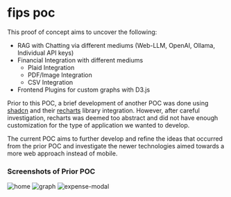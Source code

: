# fips poc
This proof of concept aims to uncover the following:
- RAG with Chatting via different mediums (Web-LLM, OpenAI, Ollama, Individual API keys)
- Financial Integration with different mediums
    - Plaid Integration
    - PDF/Image Integration
    - CSV Integration
- Frontend Plugins for custom graphs with D3.js

Prior to this POC, a brief development of another POC was done using [shadcn](https://ui.shadcn.com/) and their [recharts](https://ui.shadcn.com/charts) library integration. However, after careful investigation, recharts was deemed too abstract and did not have enough customization for the type of application we wanted to develop.

The current POC aims to further develop and refine the ideas that occurred from the prior POC and investigate the newer technologies aimed towards a more web approach instead of mobile.

### Screenshots of Prior POC

![home](https://github.com/user-attachments/assets/7071b3c7-afec-40d7-9a8c-8ec940125222)
![graph](https://github.com/user-attachments/assets/a9917dcf-9707-46b2-a1bd-56022d552c40)
![expense-modal](https://github.com/user-attachments/assets/9c691a5e-1111-4c1e-86e5-ec2fd3dc4c6d)
